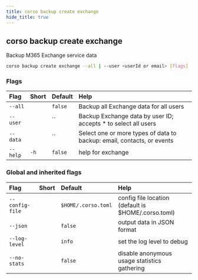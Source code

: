 ```yaml
---
title: corso backup create exchange
hide_title: true
---
```

## corso backup create exchange

Backup M365 Exchange service data

```bash
corso backup create exchange --all | --user <userId or email> [flags]
```

### Flags

|Flag|Short|Default|Help|
|:----|:-----|:-------|:----|
|`--all`||`false`|Backup all Exchange data for all users|
|`--user`||``|Backup Exchange data by user ID; accepts * to select all users|
|`--data`||``|Select one or more types of data to backup: email, contacts, or events|
|`--help`|`-h`|`false`|help for exchange|

### Global and inherited flags

|Flag|Short|Default|Help|
|:----|:-----|:-------|:----|
|`--config-file`||`$HOME/.corso.toml`|config file location (default is $HOME/.corso.toml)|
|`--json`||`false`|output data in JSON format|
|`--log-level`||`info`|set the log level to debug|info|warn|error|
|`--no-stats`||`false`|disable anonymous usage statistics gathering|
